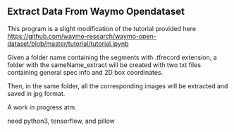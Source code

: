 ## Extract Data From Waymo Opendataset
This program is a slight modification of the tutorial
provided here https://github.com/waymo-research/waymo-open-dataset/blob/master/tutorial/tutorial.ipynb


Given a folder name containing the segments with .tfrecord extension, a folder with
the sameName_extract will be created with two txt files containing general spec info and 2D box coordinates.

Then, in the same folder, all the corresponding images will be extracted and saved in jpg format.

A work in progress atm.

need python3, tensorflow, and pillow


